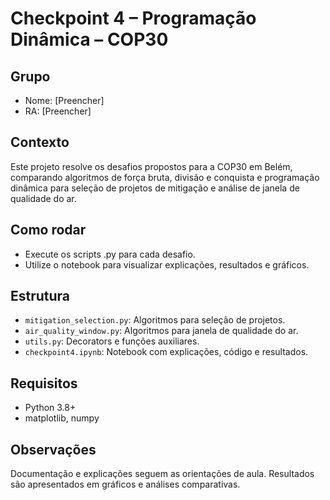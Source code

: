 # Checkpoint 4 – Programação Dinâmica – COP30

## Grupo
- Nome: [Preencher]
- RA: [Preencher]

## Contexto
Este projeto resolve os desafios propostos para a COP30 em Belém, comparando algoritmos de força bruta, divisão e conquista e programação dinâmica para seleção de projetos de mitigação e análise de janela de qualidade do ar.

## Como rodar
- Execute os scripts .py para cada desafio.
- Utilize o notebook para visualizar explicações, resultados e gráficos.

## Estrutura
- `mitigation_selection.py`: Algoritmos para seleção de projetos.
- `air_quality_window.py`: Algoritmos para janela de qualidade do ar.
- `utils.py`: Decorators e funções auxiliares.
- `checkpoint4.ipynb`: Notebook com explicações, código e resultados.

## Requisitos
- Python 3.8+
- matplotlib, numpy

## Observações
Documentação e explicações seguem as orientações de aula. Resultados são apresentados em gráficos e análises comparativas.

